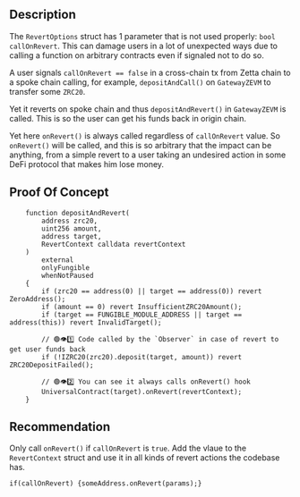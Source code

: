 ## Description

The `RevertOptions` struct has 1 parameter that is not used properly: `bool callOnRevert`. This can damage users in a lot of unexpected ways due to calling a function on arbitrary contracts even if signaled not to do so.

A user signals `callOnRevert == false` in a cross-chain tx from Zetta chain to a spoke chain calling, for example, `depositAndCall()` on `GatewayZEVM` to transfer some `ZRC20`. 

Yet it reverts on spoke chain and thus `depositAndRevert()` in `GatewayZEVM` is called. This is so the user can get his funds back in origin chain.

Yet here `onRevert()` is always called regardless of `callOnRevert` value. So `onRevert()` will be called, and this is so arbitrary that the impact can be anything, from a simple revert to a user taking an undesired action in some DeFi protocol that makes him lose money.

## Proof Of Concept

```solidity
    function depositAndRevert(
        address zrc20,
        uint256 amount,
        address target,
        RevertContext calldata revertContext
    )
        external
        onlyFungible
        whenNotPaused
    { 
        if (zrc20 == address(0) || target == address(0)) revert ZeroAddress();
        if (amount == 0) revert InsufficientZRC20Amount();
        if (target == FUNGIBLE_MODULE_ADDRESS || target == address(this)) revert InvalidTarget();

        // 🟢👁️1️⃣ Code called by the `Observer` in case of revert to get user funds back
        if (!IZRC20(zrc20).deposit(target, amount)) revert ZRC20DepositFailed();
        
        // 🟢👁️2️⃣ You can see it always calls onRevert() hook
        UniversalContract(target).onRevert(revertContext);
    }
```

## Recommendation

Only call `onRevert()` if `callOnRevert` is `true`. Add the vlaue to the `RevertContext` struct and use it in all kinds of revert actions the codebase has.

```solidity
if(callOnRevert) {someAddress.onRevert(params);}
```
